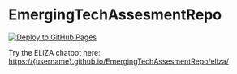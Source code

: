 # EmergingTechAssesmentRepo

[![Deploy to GitHub Pages](https://github.com/{username}/EmergingTechAssesmentRepo/actions/workflows/deploy.yml/badge.svg)](https://github.com/{username}/EmergingTechAssesmentRepo/actions/workflows/deploy.yml)

Try the ELIZA chatbot here: [https://{username}.github.io/EmergingTechAssesmentRepo/eliza/](https://{username}.github.io/EmergingTechAssesmentRepo/eliza/)
